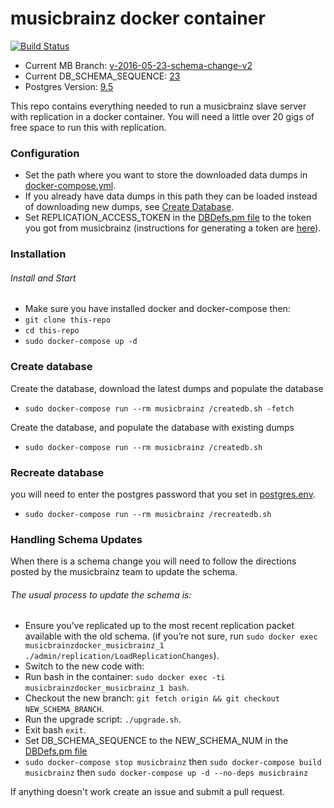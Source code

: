 musicbrainz docker container
==================

[![Build Status](https://travis-ci.org/jsturgis/musicbrainz-docker.svg?branch=master)](https://travis-ci.org/jsturgis/musicbrainz-docker)

* Current MB Branch: [v-2016-05-23-schema-change-v2](musicbrainz-dockerfile/Dockerfile#L22)
* Current DB_SCHEMA_SEQUENCE: [23](musicbrainz-dockerfile/DBDefs.pm#L95)
* Postgres Version: [9.5](postgres-dockerfile/Dockerfile#L1)

This repo contains everything needed to run a musicbrainz slave server with replication in a docker container.
You will need a little over 20 gigs of free space to run this with replication.

### Configuration
* Set the path where you want to store the downloaded data dumps in [docker-compose.yml](./docker-compose.yml).
* If you already have data dumps in this path they can be loaded instead of downloading new dumps, see [Create Database](#create-database).
* Set REPLICATION_ACCESS_TOKEN in the [DBDefs.pm file](musicbrainz-dockerfile/DBDefs.pm#L117) to the token you got from musicbrainz (instructions for generating a token are [here](http://blog.musicbrainz.org/2015/05/19/schema-change-release-2015-05-18-including-upgrade-instructions/)).

### Installation

###### Install and Start
* Make sure you have installed docker and docker-compose then:
* `git clone this-repo`
* `cd this-repo`
* `sudo docker-compose up -d`

### Create database
Create the database, download the latest dumps and populate the database

* `sudo docker-compose run --rm musicbrainz /createdb.sh -fetch`

Create the database, and populate the database with existing dumps

* `sudo docker-compose run --rm musicbrainz /createdb.sh`

### Recreate database
you will need to enter the postgres password that you set in [postgres.env](postgres-dockerfile/postgres.env).
* `sudo docker-compose run --rm musicbrainz /recreatedb.sh`

### Handling Schema Updates
When there is a schema change you will need to follow the directions posted by the musicbrainz team to update the schema.

###### The usual process to update the schema is:

* Ensure you’ve replicated up to the most recent replication packet available with the old schema. (if you’re not sure, run `sudo docker exec musicbrainzdocker_musicbrainz_1 ./admin/replication/LoadReplicationChanges`).
* Switch to the new code with:
* Run bash in the container: `sudo docker exec -ti musicbrainzdocker_musicbrainz_1 bash`.
* Checkout the new branch: `git fetch origin && git checkout NEW_SCHEMA_BRANCH`.
* Run the upgrade script: `./upgrade.sh`.
* Exit bash `exit`.
* Set DB_SCHEMA_SEQUENCE to the NEW_SCHEMA_NUM in the [DBDefs.pm file](musicbrainz-dockerfile/DBDefs.pm#L95)
* `sudo docker-compose stop musicbrainz` then `sudo docker-compose build musicbrainz` then `sudo docker-compose up -d --no-deps musicbrainz`

If anything doesn't work create an issue and submit a pull request.
